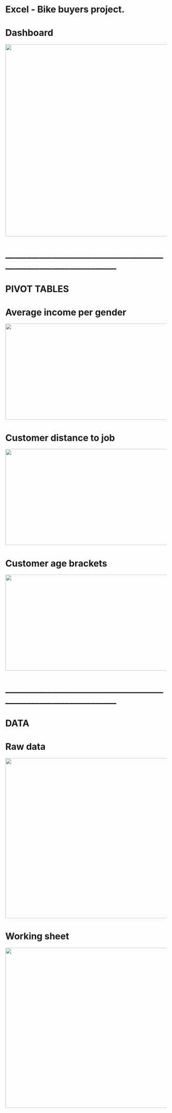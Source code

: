 # Excel - Bike buyers project.

<h1>Dashboard </h1>
<img src="https://raw.githubusercontent.com/AnthonyCazares/Proyecto-Excel-Bicicletas/main/images/4.jpg"  width="800" height="600"/> 
<h1>_______________________________________________________________</h1>
<h1>PIVOT TABLES</h1>


<h1>Average income per gender</h1>
<img src="https://raw.githubusercontent.com/AnthonyCazares/Proyecto-Excel-Bicicletas/main/images/1.jpg"  width="700" height="300"/> 

<h1>Customer distance to job</h1>
<img src="https://raw.githubusercontent.com/AnthonyCazares/Proyecto-Excel-Bicicletas/main/images/2.jpg"  width="700" height="300"/> 

<h1>Customer age brackets</h1>
<img src="https://raw.githubusercontent.com/AnthonyCazares/Proyecto-Excel-Bicicletas/main/images/3.jpg"  width="700" height="300"/> 
<h1>_______________________________________________________________</h1>
<h1>DATA</h1>
<h1>Raw data</h1>
<img src="https://raw.githubusercontent.com/AnthonyCazares/Proyecto-Excel-Bicicletas/main/images/5.jpg"  width="900" height="500"/> 

<h1>Working sheet</h1>
<img src="https://raw.githubusercontent.com/AnthonyCazares/Proyecto-Excel-Bicicletas/main/images/6.jpg"  width="900" height="500"/> 





